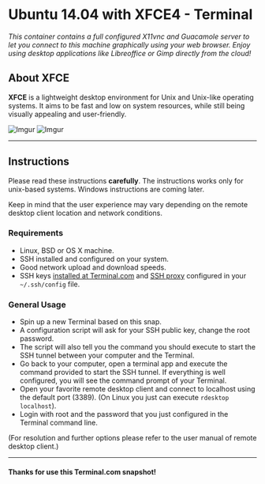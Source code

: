 # Ubuntu 14.04 with XFCE4 - Terminal

*This container contains a full configured X11vnc and Guacamole server to let you connect to this machine graphically using your web browser. Enjoy using desktop applications like Libreoffice or Gimp directly from the cloud!*

## About XFCE

**XFCE** is a lightweight desktop environment for Unix and Unix-like operating systems. It aims to be fast and low on system resources, while still being visually appealing and user-friendly.

![Imgur](http://i.imgur.com/u4ABBuv.jpg)
![Imgur](http://i.imgur.com/QBElyBe.jpg)

---

## Instructions

Please read these instructions **carefully**. The instructions works only for unix-based systems. Windows instructions are coming later.

Keep in mind that the user experience may vary depending on the remote desktop client location and network conditions.

### Requirements

- Linux, BSD or OS X machine.
- SSH installed and configured on your system.
- Good network upload and download speeds.
- SSH keys [installed at Terminal.com](https://www.terminal.com/settings/ssh_keys) and [SSH proxy](https://www.terminal.com/ssh) configured in your `~/.ssh/config` file.

### General Usage

- Spin up a new Terminal based on this snap.
- A configuration script will ask for your SSH public key, change the root password.
- The script will also tell you the command you should execute to start the SSH tunnel between your computer and the Terminal.
- Go back to your computer, open a terminal app and execute the command provided to start the SSH tunnel. If everything is well configured, you will see the command prompt of your Terminal.
- Open your favorite remote desktop client and connect to localhost using the default port (3389). (On Linux you just can execute `rdesktop localhost`).
- Login with root and the password that you just configured in the Terminal command line.

(For resolution and further options please refer to the user manual of remote desktop client.)

---

#### Thanks for use this Terminal.com snapshot!
